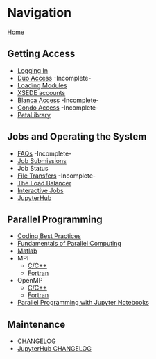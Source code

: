 # Navigation

[Home](Home)

## Getting Access
- [Logging In](Logging-In)
- [Duo Access](Duo-Access) -Incomplete-
- [Loading Modules](Loading-Modules)
- [XSEDE accounts](XSEDE)
- [Blanca Access](Blanca-Access) -Incomplete-
- [Condo Access](Condo-Access) -Incomplete-
- [PetaLibrary](PetaLibrary)

## Jobs and Operating the System
- [FAQs](FAQs) -Incomplete-
- [Job Submissions](Job-Submissions)
- Job Status
- [File Transfers](File-Transfers) -Incomplete-
- [The Load Balancer](The-Load-Balancer-Tool)
- [Interactive Jobs](Interactive-Jobs)
- [JupyterHub](JupyterHub)

## Parallel Programming
- [Coding Best Practices](Coding-Best-Practices)
- [Fundamentals of Parallel Computing](Fundamentals-of-Parallel-Computing)
- [Matlab](Matlab-on-Summit)
- MPI
    + [C/C++](MPI-C)
    + [Fortran](MPI-Fortran)
- OpenMP 
    + [C/C++](OpenMP-C)
    + [Fortran](OpenMP-Fortran)
- [Parallel Programming with Jupyter Notebooks](Parallel-Programming-with-Jupyter-Notebooks)

## Maintenance
- [CHANGELOG](CHANGELOG)
- [JupyterHub CHANGELOG](JupyterHub-CHANGELOG)